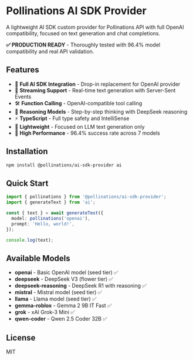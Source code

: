 # Pollinations AI SDK Provider

A lightweight AI SDK custom provider for Pollinations API with full OpenAI compatibility, focused on text generation and chat completions.

**✅ PRODUCTION READY** - Thoroughly tested with 96.4% model compatibility and real API validation.

## Features

- 🤖 **Full AI SDK Integration** - Drop-in replacement for OpenAI provider
- 🔄 **Streaming Support** - Real-time text generation with Server-Sent Events
- 🛠️ **Function Calling** - OpenAI-compatible tool calling
- 🧠 **Reasoning Models** - Step-by-step thinking with DeepSeek reasoning
- ⚡ **TypeScript** - Full type safety and IntelliSense
- 🎯 **Lightweight** - Focused on LLM text generation only
- 🚀 **High Performance** - 96.4% success rate across 7 models

## Installation

```bash
npm install @pollinations/ai-sdk-provider ai
```

## Quick Start

```typescript
import { pollinations } from '@pollinations/ai-sdk-provider';
import { generateText } from 'ai';

const { text } = await generateText({
  model: pollinations('openai'),
  prompt: 'Hello, world!',
});

console.log(text);
```

## Available Models

- **openai** - Basic OpenAI model (seed tier) ✅
- **deepseek** - DeepSeek V3 (flower tier) ✅  
- **deepseek-reasoning** - DeepSeek R1 with reasoning ✅
- **mistral** - Mistral model (seed tier) ✅
- **llama** - Llama model (seed tier) ✅
- **gemma-roblox** - Gemma 2 9B IT Fast ✅
- **grok** - xAI Grok-3 Mini ✅
- **qwen-coder** - Qwen 2.5 Coder 32B ✅

## License

MIT